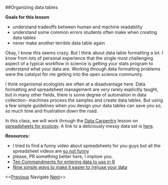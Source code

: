 ##Organizing data tables

**Goals for this lesson**

* understand tradeoffs between human and machine readability
* understand some common errors students often make when creating data tables
* never make another terrible data table again


Okay, I know this seems crazy. But I think about data table formatting a lot. I know from lots of personal experience that the single most challenging aspect of a typical workflow in science is getting your stats program to understand what your data are. Working through data formatting problems were the catalyst for me getting into the open science community. 

I think organismal ecologists are often at a disadvantage here. Data formatting and spreadsheet management are *very* rarely explicitly taught, but in many other fields, there is some degree of automation in data collection- machines process the samples and create data tables. But using a few simple guidelines when you design your data tables can save you so, so much time and frustration down the road. 

In this class, we will work through the [Data Carpentry](http://www.datacarpentry.org/) lesson on [spreadsheets for ecology](http://www.datacarpentry.org/spreadsheet-ecology-lesson/). A link to a deliciously messy data set is [here](https://www.dropbox.com/s/5ncuacnd3arjitc/survey_data_tabs.xls?dl=0).

**Resources:**

* I tried to find a funny video about spreadsheets for you guys but all the spreadsheet videos are [so not funny](https://www.youtube.com/watch?v=pvpTH3muxj8)
* please, PR something better here, I implore you.
* [Ten Commandments for entering data to use in R](http://www.seascapemodels.org/rstats/rspatial/2015/11/13/data-commandments.html)
* [Nine simple ways to make it easier to (re)use your data](http://library.queensu.ca/ojs/index.php/IEE/article/view/4608)

<<[Previous](https://github.com/cbahlai/OSRR_course/blob/master/01_what_is_open_sci.md)  Navigate [Next](https://github.com/cbahlai/OSRR_course/blob/master/03_skills_for_open_sci.md)>>

